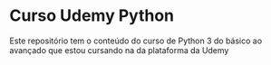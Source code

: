 # Curso Udemy Python
Este repositório tem o conteúdo do curso de Python 3 do básico ao avançado que estou cursando na da plataforma da Udemy
